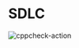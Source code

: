 # SDLC
![cppcheck-action](https://github.com/99002678/SDLC/workflows/cppcheck-action/badge.svg?branch=master)
